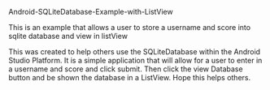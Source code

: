  Android-SQLiteDatabase-Example-with-ListView
 
This is an example that allows a user to store a username and score into sqlite database and view in listView

This was created to help others use the SQLiteDatabase within the Android Studio Platform. It is a simple application that will allow for a user to enter in a username and score and click submit. Then click the view Database button and be shown the database in a ListView.
Hope this helps others.
